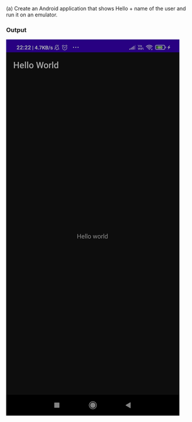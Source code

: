  (a) Create an Android application that shows Hello + name of the user and run it on an emulator.

### Output
![output](expt1.jpg)
